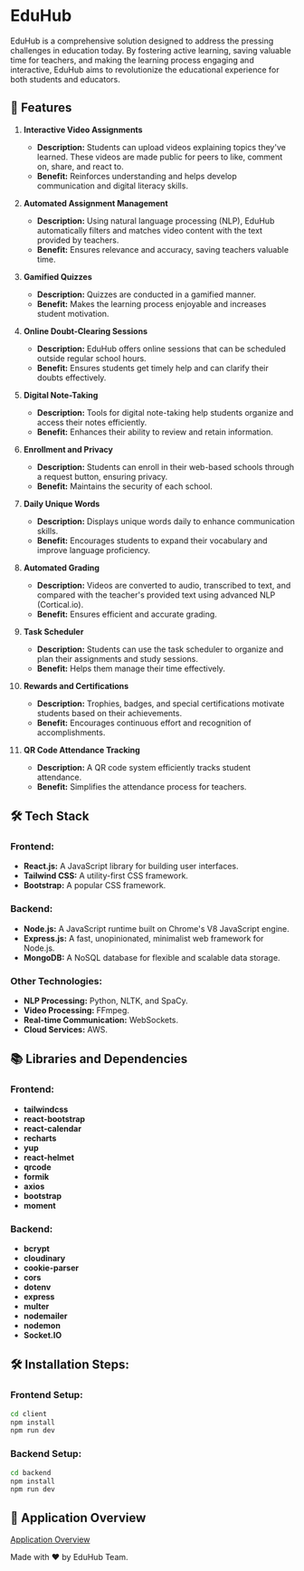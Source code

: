 # EduHub

EduHub is a comprehensive solution designed to address the pressing challenges in education today. By fostering active learning, saving valuable time for teachers, and making the learning process engaging and interactive, EduHub aims to revolutionize the educational experience for both students and educators.

## 🚀 Features

1. **Interactive Video Assignments**
   - **Description:** Students can upload videos explaining topics they've learned. These videos are made public for peers to like, comment on, share, and react to.
   - **Benefit:** Reinforces understanding and helps develop communication and digital literacy skills.

2. **Automated Assignment Management**
   - **Description:** Using natural language processing (NLP), EduHub automatically filters and matches video content with the text provided by teachers.
   - **Benefit:** Ensures relevance and accuracy, saving teachers valuable time.

3. **Gamified Quizzes**
   - **Description:** Quizzes are conducted in a gamified manner.
   - **Benefit:** Makes the learning process enjoyable and increases student motivation.

4. **Online Doubt-Clearing Sessions**
   - **Description:** EduHub offers online sessions that can be scheduled outside regular school hours.
   - **Benefit:** Ensures students get timely help and can clarify their doubts effectively.

5. **Digital Note-Taking**
   - **Description:** Tools for digital note-taking help students organize and access their notes efficiently.
   - **Benefit:** Enhances their ability to review and retain information.

6. **Enrollment and Privacy**
   - **Description:** Students can enroll in their web-based schools through a request button, ensuring privacy.
   - **Benefit:** Maintains the security of each school.

7. **Daily Unique Words**
   - **Description:** Displays unique words daily to enhance communication skills.
   - **Benefit:** Encourages students to expand their vocabulary and improve language proficiency.

8. **Automated Grading**
   - **Description:** Videos are converted to audio, transcribed to text, and compared with the teacher's provided text using advanced NLP (Cortical.io).
   - **Benefit:** Ensures efficient and accurate grading.

9. **Task Scheduler**
   - **Description:** Students can use the task scheduler to organize and plan their assignments and study sessions.
   - **Benefit:** Helps them manage their time effectively.

10. **Rewards and Certifications**
    - **Description:** Trophies, badges, and special certifications motivate students based on their achievements.
    - **Benefit:** Encourages continuous effort and recognition of accomplishments.

11. **QR Code Attendance Tracking**
    - **Description:** A QR code system efficiently tracks student attendance.
    - **Benefit:** Simplifies the attendance process for teachers.

## 🛠️ Tech Stack

### Frontend:
- **React.js:** A JavaScript library for building user interfaces.
- **Tailwind CSS:** A utility-first CSS framework.
- **Bootstrap:** A popular CSS framework.

### Backend:
- **Node.js:** A JavaScript runtime built on Chrome's V8 JavaScript engine.
- **Express.js:** A fast, unopinionated, minimalist web framework for Node.js.
- **MongoDB:** A NoSQL database for flexible and scalable data storage.

### Other Technologies:
- **NLP Processing:** Python, NLTK, and SpaCy.
- **Video Processing:** FFmpeg.
- **Real-time Communication:** WebSockets.
- **Cloud Services:** AWS.

## 📚 Libraries and Dependencies

### Frontend:
- **tailwindcss**
- **react-bootstrap**
- **react-calendar**
- **recharts**
- **yup**
- **react-helmet**
- **qrcode**
- **formik**
- **axios**
- **bootstrap**
- **moment**

### Backend:
- **bcrypt**
- **cloudinary**
- **cookie-parser**
- **cors**
- **dotenv**
- **express**
- **multer**
- **nodemailer**
- **nodemon**
- **Socket.IO**

## 🛠️ Installation Steps:

### Frontend Setup:
```bash
cd client
npm install
npm run dev
```

### Backend Setup:
```bash
cd backend
npm install
npm run dev
```

## 🎥 Application Overview

[Application Overview]([https://youtu.be/QwgCgfafu6I?si=sEv3FrE8l6k_sS6d](https://youtu.be/0gSvBKpGJTY))


Made with ❤️ by EduHub Team.
